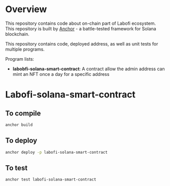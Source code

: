 # Overview
This repository contains code about on-chain part of Labofi ecosystem. This repository is built by [Anchor](https://www.anchor-lang.com/https://www.anchor-lang.com/) - a battle-tested framework for Solana blockchain.

This repository contains code, deployed address, as well as unit tests for multiple programs.

Program lists:
- <b>labobfi-solana-smart-contract</b>: A contract allow the admin address can mint an NFT once a day for a specific address

# Labofi-solana-smart-contract
## To compile
```bash
anchor build
```
## To deploy
```bash
anchor deploy -p labofi-solana-smart-contract
```
## To test
```
anchor test labofi-solana-smart-contract  
```

